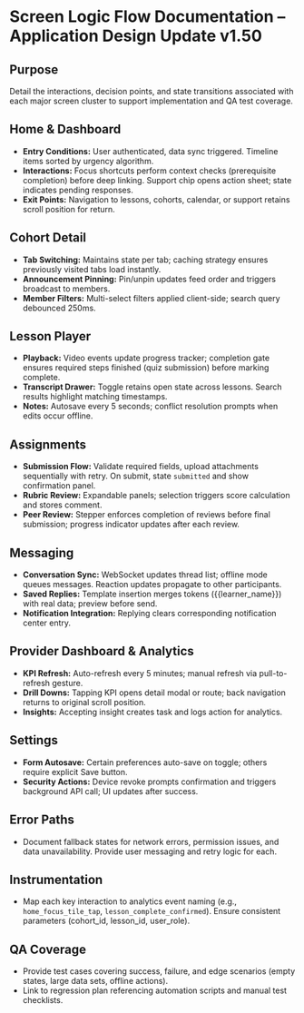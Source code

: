 # Screen Logic Flow Documentation – Application Design Update v1.50

## Purpose
Detail the interactions, decision points, and state transitions associated with each major screen cluster to support implementation and QA test coverage.

## Home & Dashboard
- **Entry Conditions:** User authenticated, data sync triggered. Timeline items sorted by urgency algorithm.
- **Interactions:** Focus shortcuts perform context checks (prerequisite completion) before deep linking. Support chip opens action sheet; state indicates pending responses.
- **Exit Points:** Navigation to lessons, cohorts, calendar, or support retains scroll position for return.

## Cohort Detail
- **Tab Switching:** Maintains state per tab; caching strategy ensures previously visited tabs load instantly.
- **Announcement Pinning:** Pin/unpin updates feed order and triggers broadcast to members.
- **Member Filters:** Multi-select filters applied client-side; search query debounced 250ms.

## Lesson Player
- **Playback:** Video events update progress tracker; completion gate ensures required steps finished (quiz submission) before marking complete.
- **Transcript Drawer:** Toggle retains open state across lessons. Search results highlight matching timestamps.
- **Notes:** Autosave every 5 seconds; conflict resolution prompts when edits occur offline.

## Assignments
- **Submission Flow:** Validate required fields, upload attachments sequentially with retry. On submit, state `submitted` and show confirmation panel.
- **Rubric Review:** Expandable panels; selection triggers score calculation and stores comment.
- **Peer Review:** Stepper enforces completion of reviews before final submission; progress indicator updates after each review.

## Messaging
- **Conversation Sync:** WebSocket updates thread list; offline mode queues messages. Reaction updates propagate to other participants.
- **Saved Replies:** Template insertion merges tokens ({{learner_name}}) with real data; preview before send.
- **Notification Integration:** Replying clears corresponding notification center entry.

## Provider Dashboard & Analytics
- **KPI Refresh:** Auto-refresh every 5 minutes; manual refresh via pull-to-refresh gesture.
- **Drill Downs:** Tapping KPI opens detail modal or route; back navigation returns to original scroll position.
- **Insights:** Accepting insight creates task and logs action for analytics.

## Settings
- **Form Autosave:** Certain preferences auto-save on toggle; others require explicit Save button.
- **Security Actions:** Device revoke prompts confirmation and triggers background API call; UI updates after success.

## Error Paths
- Document fallback states for network errors, permission issues, and data unavailability. Provide user messaging and retry logic for each.

## Instrumentation
- Map each key interaction to analytics event naming (e.g., `home_focus_tile_tap`, `lesson_complete_confirmed`). Ensure consistent parameters (cohort_id, lesson_id, user_role).

## QA Coverage
- Provide test cases covering success, failure, and edge scenarios (empty states, large data sets, offline actions).
- Link to regression plan referencing automation scripts and manual test checklists.

